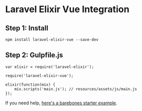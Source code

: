 # Laravel Elixir Vue Integration

## Step 1: Install

```
npm install laravel-elixir-vue --save-dev
```

## Step 2: Gulpfile.js

```
var elixir = require('laravel-elixir');

require('laravel-elixir-vue');

elixir(function(mix) {
    mix.scripts('main.js'); // resources/assets/js/main.js
});
```

If you need help, [here's a barebones starter example](https://github.com/JeffreyWay/Laravel-Elixir-v6-Vue-example).
